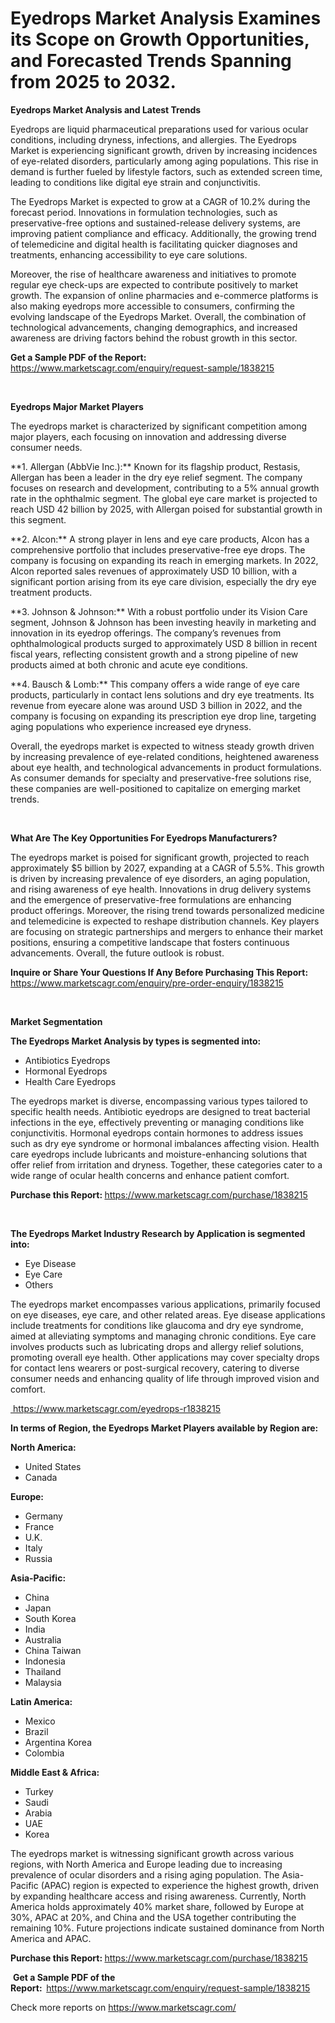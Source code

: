 <p><h1>Eyedrops Market Analysis Examines its Scope on Growth Opportunities, and Forecasted Trends Spanning from 2025 to 2032.</h1></p><p><strong>Eyedrops Market Analysis and Latest Trends</strong></p>
<p><p>Eyedrops are liquid pharmaceutical preparations used for various ocular conditions, including dryness, infections, and allergies. The Eyedrops Market is experiencing significant growth, driven by increasing incidences of eye-related disorders, particularly among aging populations. This rise in demand is further fueled by lifestyle factors, such as extended screen time, leading to conditions like digital eye strain and conjunctivitis.</p><p>The Eyedrops Market is expected to grow at a CAGR of 10.2% during the forecast period. Innovations in formulation technologies, such as preservative-free options and sustained-release delivery systems, are improving patient compliance and efficacy. Additionally, the growing trend of telemedicine and digital health is facilitating quicker diagnoses and treatments, enhancing accessibility to eye care solutions. </p><p>Moreover, the rise of healthcare awareness and initiatives to promote regular eye check-ups are expected to contribute positively to market growth. The expansion of online pharmacies and e-commerce platforms is also making eyedrops more accessible to consumers, confirming the evolving landscape of the Eyedrops Market. Overall, the combination of technological advancements, changing demographics, and increased awareness are driving factors behind the robust growth in this sector.</p></p>
<p><strong>Get a Sample PDF of the Report:&nbsp;</strong> <a href="https://www.marketscagr.com/enquiry/request-sample/1838215?utm_campaign=2130&utm_medium=2&utm_source=Github&utm_content=ia&utm_term=08032025&utm_id=eyedrops">https://www.marketscagr.com/enquiry/request-sample/1838215</a></p>
<p>&nbsp;</p>
<p><strong>Eyedrops Major Market Players</strong></p>
<p><p>The eyedrops market is characterized by significant competition among major players, each focusing on innovation and addressing diverse consumer needs. </p><p>**1. Allergan (AbbVie Inc.):** Known for its flagship product, Restasis, Allergan has been a leader in the dry eye relief segment. The company focuses on research and development, contributing to a 5% annual growth rate in the ophthalmic segment. The global eye care market is projected to reach USD 42 billion by 2025, with Allergan poised for substantial growth in this segment.</p><p>**2. Alcon:** A strong player in lens and eye care products, Alcon has a comprehensive portfolio that includes preservative-free eye drops. The company is focusing on expanding its reach in emerging markets. In 2022, Alcon reported sales revenues of approximately USD 10 billion, with a significant portion arising from its eye care division, especially the dry eye treatment products.</p><p>**3. Johnson & Johnson:** With a robust portfolio under its Vision Care segment, Johnson & Johnson has been investing heavily in marketing and innovation in its eyedrop offerings. The company’s revenues from ophthalmological products surged to approximately USD 8 billion in recent fiscal years, reflecting consistent growth and a strong pipeline of new products aimed at both chronic and acute eye conditions.</p><p>**4. Bausch & Lomb:** This company offers a wide range of eye care products, particularly in contact lens solutions and dry eye treatments. Its revenue from eyecare alone was around USD 3 billion in 2022, and the company is focusing on expanding its prescription eye drop line, targeting aging populations who experience increased eye dryness.</p><p>Overall, the eyedrops market is expected to witness steady growth driven by increasing prevalence of eye-related conditions, heightened awareness about eye health, and technological advancements in product formulations. As consumer demands for specialty and preservative-free solutions rise, these companies are well-positioned to capitalize on emerging market trends.</p></p>
<p>&nbsp;</p>
<p><strong>What Are The Key Opportunities For Eyedrops Manufacturers?</strong></p>
<p><p>The eyedrops market is poised for significant growth, projected to reach approximately $5 billion by 2027, expanding at a CAGR of 5.5%. This growth is driven by increasing prevalence of eye disorders, an aging population, and rising awareness of eye health. Innovations in drug delivery systems and the emergence of preservative-free formulations are enhancing product offerings. Moreover, the rising trend towards personalized medicine and telemedicine is expected to reshape distribution channels. Key players are focusing on strategic partnerships and mergers to enhance their market positions, ensuring a competitive landscape that fosters continuous advancements. Overall, the future outlook is robust.</p></p>
<p><strong>Inquire or Share Your Questions If Any Before Purchasing This Report:</strong> <a href="https://www.marketscagr.com/enquiry/pre-order-enquiry/1838215?utm_campaign=2130&utm_medium=2&utm_source=Github&utm_content=ia&utm_term=08032025&utm_id=eyedrops">https://www.marketscagr.com/enquiry/pre-order-enquiry/1838215</a></p>
<p>&nbsp;</p>
<p><strong>Market Segmentation</strong></p>
<p><strong>The Eyedrops Market Analysis by types is segmented into:</strong></p>
<p><ul><li>Antibiotics Eyedrops</li><li>Hormonal Eyedrops</li><li>Health Care Eyedrops</li></ul></p>
<p><p>The eyedrops market is diverse, encompassing various types tailored to specific health needs. Antibiotic eyedrops are designed to treat bacterial infections in the eye, effectively preventing or managing conditions like conjunctivitis. Hormonal eyedrops contain hormones to address issues such as dry eye syndrome or hormonal imbalances affecting vision. Health care eyedrops include lubricants and moisture-enhancing solutions that offer relief from irritation and dryness. Together, these categories cater to a wide range of ocular health concerns and enhance patient comfort.</p></p>
<p><strong>Purchase this Report:&nbsp;</strong><a href="https://www.marketscagr.com/purchase/1838215?utm_campaign=2130&utm_medium=2&utm_source=Github&utm_content=ia&utm_term=08032025&utm_id=eyedrops">https://www.marketscagr.com/purchase/1838215</a></p>
<p>&nbsp;</p>
<p><strong>The Eyedrops Market Industry Research by Application is segmented into:</strong></p>
<p><ul><li>Eye Disease</li><li>Eye Care</li><li>Others</li></ul></p>
<p><p>The eyedrops market encompasses various applications, primarily focused on eye diseases, eye care, and other related areas. Eye disease applications include treatments for conditions like glaucoma and dry eye syndrome, aimed at alleviating symptoms and managing chronic conditions. Eye care involves products such as lubricating drops and allergy relief solutions, promoting overall eye health. Other applications may cover specialty drops for contact lens wearers or post-surgical recovery, catering to diverse consumer needs and enhancing quality of life through improved vision and comfort.</p></p>
<p><a href="https://www.marketscagr.com/eyedrops-r1838215?utm_campaign=2130&utm_medium=2&utm_source=Github&utm_content=ia&utm_term=08032025&utm_id=eyedrops">&nbsp;https://www.marketscagr.com/eyedrops-r1838215</a></p>
<p><strong>In terms of Region, the Eyedrops Market Players available by Region are:</strong></p>
<p>
    <p> <strong> North America: </strong>
        <ul>
            <li>United States</li>
            <li>Canada</li>
        </ul>
        </p> 
    <p> <strong> Europe: </strong>
        <ul>
            <li>Germany</li>
            <li>France</li>
            <li>U.K.</li>
            <li>Italy</li>
            <li>Russia</li>
        </ul>
        </p> 
    <p> <strong> Asia-Pacific: </strong>
        <ul>
            <li>China</li>
            <li>Japan</li>
            <li>South Korea</li>
            <li>India</li>
            <li>Australia</li>
            <li>China Taiwan</li>
            <li>Indonesia</li>
            <li>Thailand</li>
            <li>Malaysia</li>
        </ul>
        </p> 
    <p> <strong> Latin America: </strong>
        <ul>
            <li>Mexico</li>
            <li>Brazil</li>
            <li>Argentina Korea</li>
            <li>Colombia</li>
        </ul>
        </p> 
    <p> <strong> Middle East & Africa: </strong>
        <ul>
            <li>Turkey</li>
            <li>Saudi</li>
            <li>Arabia</li>
            <li>UAE</li>
            <li>Korea</li>
        </ul>
    </p>
    </p>
<p><p>The eyedrops market is witnessing significant growth across various regions, with North America and Europe leading due to increasing prevalence of ocular disorders and a rising aging population. The Asia-Pacific (APAC) region is expected to experience the highest growth, driven by expanding healthcare access and rising awareness. Currently, North America holds approximately 40% market share, followed by Europe at 30%, APAC at 20%, and China and the USA together contributing the remaining 10%. Future projections indicate sustained dominance from North America and APAC.</p></p>
<p><strong>Purchase this Report: </strong><a href="https://www.marketscagr.com/purchase/1838215?utm_campaign=2130&utm_medium=2&utm_source=Github&utm_content=ia&utm_term=08032025&utm_id=eyedrops">https://www.marketscagr.com/purchase/1838215</a></p>
<p>&nbsp;<strong>Get a Sample PDF of the Report:&nbsp;&nbsp;</strong><a href="https://www.marketscagr.com/enquiry/request-sample/1838215?utm_campaign=2130&utm_medium=2&utm_source=Github&utm_content=ia&utm_term=08032025&utm_id=eyedrops">https://www.marketscagr.com/enquiry/request-sample/1838215</a></p>
<p><strong></strong></p>
<p>Check more reports on <a href="https://www.marketscagr.com/?utm_campaign=2130&utm_medium=2&utm_source=Github&utm_content=ia&utm_term=08032025&utm_id=eyedrops">https://www.marketscagr.com/</a></p>